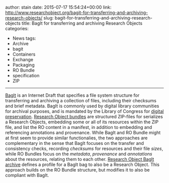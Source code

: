 author: stain
date: 2015-07-17 15:54:24+00:00
link: http://www.researchobject.org/bagit-for-transferring-and-archiving-research-objects/
slug: bagit-for-transferring-and-archiving-research-objects
title: BagIt for transferring and archiving Research Objects
categories:
- News
tags:
- Archive
- bagit
- Containers
- Exchange
- Packaging
- RO Bundle
- specification
- ZIP
---
[BagIt](https://tools.ietf.org/html/draft-kunze-bagit-11) is an Internet Draft that specifies a file system structure for transferring and archiving a collection of files, including their checksums and brief metadata. BagIt is commonly used by digital library communities for archival purposes, and is mandated by the Library of Congress for [digital preservation](http://www.digitalpreservation.gov/series/challenge/data-transfer-tools.html).
[Research Object bundles](https://w3id.org/bundle) are structured ZIP-files for serializes a Research Objects, embedding some or all of its resources within the ZIP file, and list the RO content in a manifest, in addition to embedding and referencing annotations and provenance.
While BagIt and RO Bundle might at first seem to provide similar functionalies, the two approaches are complementary in the sense that BagIt focuses on the transfer and consistency checks, recording _checksums_ for resources and their file _sizes_, while RO Bundles focus on the _metadata_, _provenance_ and _annotations_ about the resources, relating them to each other.
[Research Object BagIt archive](https://w3id.org/ro/bagit) defines a profile for a BagIt bag to also be a Research Object. This approach builds on the RO Bundle structure, but modifies it to also be compliant with BagIt.

